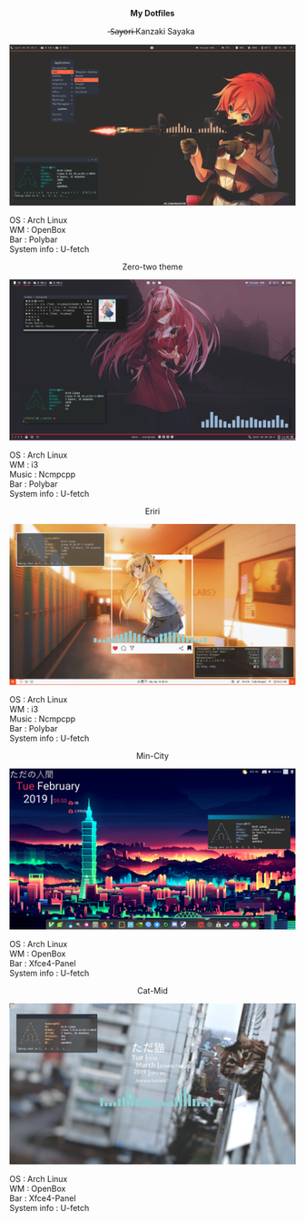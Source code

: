 <p align="center"> 
  <b> My Dotfiles  
  </b> </p>
<p align="center">  ̶S̶a̶y̶o̶r̶i̶ Kanzaki Sayaka </p>    
  
![screenshot](https://raw.githubusercontent.com/JustHumanz/dotfiles/master/sayori/scrot.png)

OS  : Arch Linux  
WM  : OpenBox  
Bar : Polybar  
System info : U-fetch  
<p align="center"> Zero-two theme </p>  

![zero two](https://raw.githubusercontent.com/JustHumanz/dotfiles/master/zero-two/i3/Screenshot.png)  

OS  : Arch Linux  
WM  : i3  
Music : Ncmpcpp  
Bar : Polybar  
System info : U-fetch  
<p align="center"> Eriri </p>

![eriri](https://raw.githubusercontent.com/JustHumanz/dotfiles/master/eriri/ss.png)  

OS  : Arch Linux  
WM  : i3   
Music : Ncmpcpp  
Bar : Polybar  
System info : U-fetch  
<p align="center"> Min-City </p>  

![min-city](https://raw.githubusercontent.com/JustHumanz/dotfiles/master/min-city/back.png)  

OS  : Arch Linux  
WM  : OpenBox  
Bar : Xfce4-Panel  
System info : U-fetch  
<p align="center"> Cat-Mid </p>  

![Cat-Mid](https://raw.githubusercontent.com/JustHumanz/dotfiles/master/cat-mid/scrot.png)  

OS  : Arch Linux  
WM  : OpenBox  
Bar : Xfce4-Panel  
System info : U-fetch  
